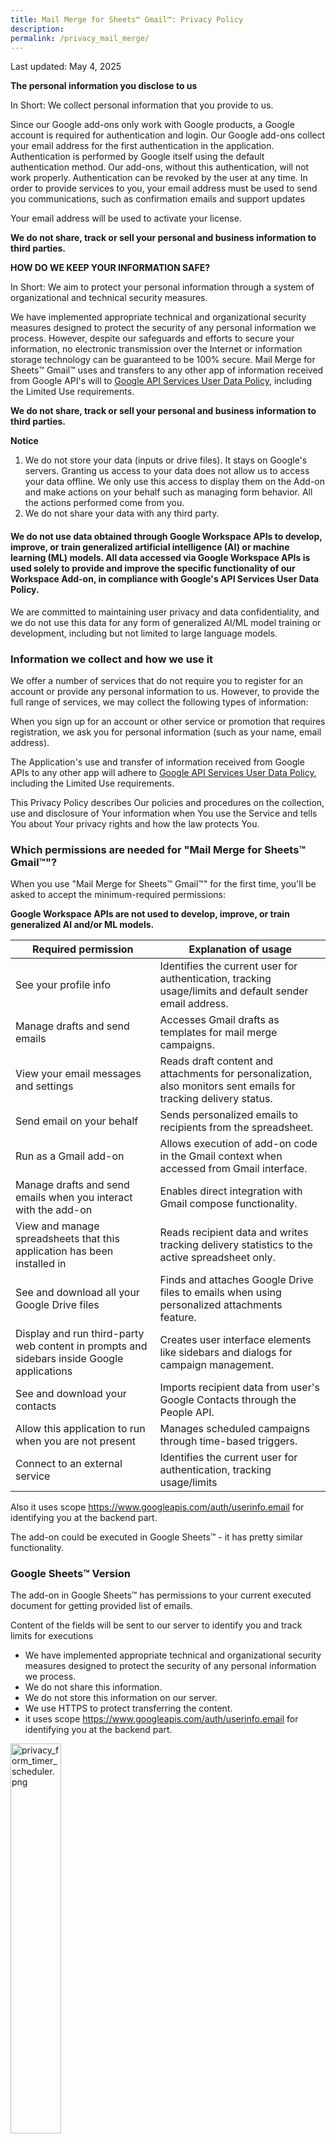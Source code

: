 ```yaml
---
title: Mail Merge for Sheets™ Gmail™: Privacy Policy
description: 
permalink: /privacy_mail_merge/
---
```


<style>
.demo {
    width: 40% !important;
}
</style>

Last updated: May 4, 2025


**The personal information you disclose to us**

In Short: We collect personal information that you provide to us.

Since our Google add-ons only work with Google products, a Google account is required for authentication and login. Our Google add-ons collect your email address for the first authentication in the application. Authentication is performed by Google itself using the default authentication method. Our add-ons, without this authentication, will not work properly. Authentication can be revoked by the user at any time. In order to provide services to you, your email address must be used to send you communications, such as confirmation emails and support updates

Your email address will be used to activate your license.

**We do not share, track or sell your personal and business information to third parties.**

**HOW DO WE KEEP YOUR INFORMATION SAFE?**

In Short: We aim to protect your personal information through a system of organizational and technical security measures.

We have implemented appropriate technical and organizational security measures designed to protect the security of any personal information we process. However, despite our safeguards and efforts to secure your information, no electronic transmission over the Internet or information storage technology can be guaranteed to be 100% secure. Mail Merge for Sheets™ Gmail™ uses and transfers to any other app of information received from Google API's will to [Google API Services User Data Policy](https://developers.google.com/terms/api-services-user-data-policy#additional_requirements_for_specific_api_scopes), including the Limited Use requirements.


**We do not share, track or sell your personal and business information to third parties.**

**Notice**

1. We do not store your data (inputs or drive files). It stays on Google's servers. Granting us access to your data does not allow us to access your data offline. We only use this access to display them on the Add-on and make actions on your behalf such as managing form behavior. All the actions performed come from you.
2. We do not share your data with any third party.

#### We do not use data obtained through Google Workspace APIs to develop, improve, or train generalized artificial intelligence (AI) or machine learning (ML) models. All data accessed via Google Workspace APIs is used solely to provide and improve the specific functionality of our Workspace Add-on, in compliance with Google's API Services User Data Policy.

We are committed to maintaining user privacy and data confidentiality, and we do not use this data for any form of generalized AI/ML model training or development, including but not limited to large language models.

### Information we collect and how we use it

We offer a number of services that do not require you to register for an account or provide any personal information to us. However, to provide the full range of services, we may collect the following types of information:

When you sign up for an account or other service or promotion that requires registration, we ask you for personal information (such as your name, email address).

The Application's use and transfer of information received from Google APIs to any other app will adhere to [Google API Services User Data Policy](https://developers.google.com/terms/api-services-user-data-policy#additional_requirements_for_specific_api_scopes), including the Limited Use requirements.

This Privacy Policy describes Our policies and procedures on the collection, use and disclosure of Your information when You use the Service and tells You about Your privacy rights and how the law protects You.

### Which permissions are needed for "Mail Merge for Sheets™ Gmail™"?

When you use "Mail Merge for Sheets™ Gmail™" for the first time, you'll be asked to accept the minimum-required permissions:

<b>Google Workspace APIs are not used to develop, improve, or train generalized AI and/or ML models.</b>

| Required permission                                                                        | Explanation of usage                                                                                             |
|--------------------------------------------------------------------------------------------|------------------------------------------------------------------------------------------------------------------|
| See your profile info                                                                      | Identifies the current user for authentication, tracking usage/limits and default sender email address.          |
| Manage drafts and send emails                                                              | Accesses Gmail drafts as templates for mail merge campaigns.                                                     |
| View your email messages and settings                                                      | Reads draft content and attachments for personalization, also monitors sent emails for tracking delivery status. |
| Send email on your behalf                                                                  | Sends personalized emails to recipients from the spreadsheet.                                                    |
| Run as a Gmail add-on                                                                      | Allows execution of add-on code in the Gmail context when accessed from Gmail interface.                         |
| Manage drafts and send emails when you interact with the add-on                            | Enables direct integration with Gmail compose functionality.                                                     |
| View and manage spreadsheets that this application has been installed in                   | Reads recipient data and writes tracking delivery statistics to the active spreadsheet only.                     |
| See and download all your Google Drive files                                               | Finds and attaches Google Drive files to emails when using personalized attachments feature.                     |
| Display and run third-party web content in prompts and sidebars inside Google applications | Creates user interface elements like sidebars and dialogs for campaign management.                               |
| See and download your contacts                                                             | Imports recipient data from user's Google Contacts through the People API.                                       |
| Allow this application to run when you are not present                                     | Manages scheduled campaigns through time-based triggers.                                                         |
| Connect to an external service                                                             | Identifies the current user for authentication, tracking usage/limits                                            |

Also it uses scope https://www.googleapis.com/auth/userinfo.email for identifying you at the backend part.

The add-on could be executed in Google Sheets™ - it has pretty similar functionality.

### Google Sheets™ Version

[//]: # (<img class="demo" alt="qr_sheets.png" src="{{ site.baseurl }}/images/qr_sheets.png" />)

The add-on in Google Sheets™ has permissions to your current executed document for getting provided list of emails. 

Content of the fields will be sent to our server to identify you and track limits for executions
- We have implemented appropriate technical and organizational security measures designed to protect the security of any personal information we process.
- We do not share this information.
- We do not store this information on our server.
- We use HTTPS to protect transferring the content.
- it uses scope https://www.googleapis.com/auth/userinfo.email for identifying you at the backend part.


<img class="demo" alt="privacy_form_timer_scheduler.png" src="{{ site.baseurl }}/images/gmail-screen-privacy.png" />

### Why does "Mail Merge for Sheets™ Gmail™" need those permissions?

"Mail Merge for Sheets™ Gmail™" is integrated with G Suite apps like Sheets. It requires access to the Google environment to provide services seamlessly across the G Suite apps. "Mail Merge for Sheets™ Gmail™" only requests the minimum-required permissions that are essential for it to function optimally.

"Mail Merge for Sheets™ Gmail™" does not have access to your Google account or your password, only to your email  info. We do not share your email.

### Can I review and revoke access?
Absolutely. If you need to review the permissions you granted to Mail Merge for Sheets™ Gmail™, you can do so by going to Google Account -> Third-party apps with account access -> Manage third-party access. There, you can change or revoke the permissions.

### Still have questions?

Please contact by email: yaroslav91@gmail.com and will be happy to help you.
Also you can contact by a chat at the bottom.